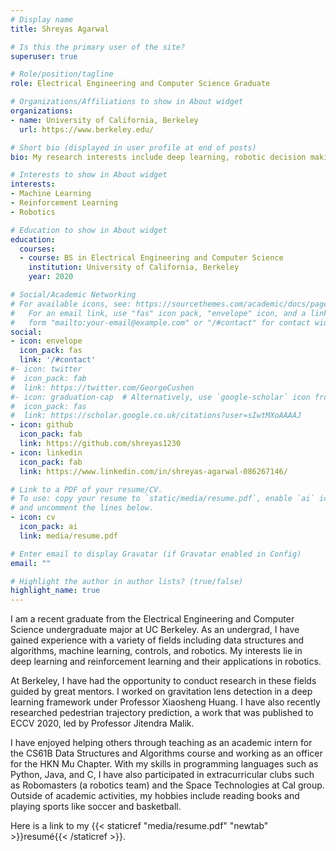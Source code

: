 ```yaml
---
# Display name
title: Shreyas Agarwal

# Is this the primary user of the site?
superuser: true

# Role/position/tagline
role: Electrical Engineering and Computer Science Graduate

# Organizations/Affiliations to show in About widget
organizations:
- name: University of California, Berkeley
  url: https://www.berkeley.edu/

# Short bio (displayed in user profile at end of posts)
bio: My research interests include deep learning, robotic decision making and control, and motion planning.

# Interests to show in About widget
interests:
- Machine Learning
- Reinforcement Learning
- Robotics

# Education to show in About widget
education:
  courses:
  - course: BS in Electrical Engineering and Computer Science
    institution: University of California, Berkeley
    year: 2020

# Social/Academic Networking
# For available icons, see: https://sourcethemes.com/academic/docs/page-builder/#icons
#   For an email link, use "fas" icon pack, "envelope" icon, and a link in the
#   form "mailto:your-email@example.com" or "/#contact" for contact widget.
social:
- icon: envelope
  icon_pack: fas
  link: '/#contact'
#- icon: twitter
#  icon_pack: fab
#  link: https://twitter.com/GeorgeCushen
#- icon: graduation-cap  # Alternatively, use `google-scholar` icon from `ai` icon pack
#  icon_pack: fas
#  link: https://scholar.google.co.uk/citations?user=sIwtMXoAAAAJ
- icon: github
  icon_pack: fab
  link: https://github.com/shreyas1230
- icon: linkedin
  icon_pack: fab
  link: https://www.linkedin.com/in/shreyas-agarwal-086267146/

# Link to a PDF of your resume/CV.
# To use: copy your resume to `static/media/resume.pdf`, enable `ai` icons in `params.toml`,
# and uncomment the lines below.
- icon: cv
  icon_pack: ai
  link: media/resume.pdf

# Enter email to display Gravatar (if Gravatar enabled in Config)
email: ""

# Highlight the author in author lists? (true/false)
highlight_name: true
---
```


I am a recent graduate from the Electrical Engineering and Computer Science undergraduate major at UC Berkeley. As an undergrad, I have gained experience with a variety of fields including data structures and algorithms, machine learning, controls, and robotics. My interests lie in deep learning and reinforcement learning and their applications in robotics.

At Berkeley, I have had the opportunity to conduct research in these fields guided by great mentors. I worked on gravitation lens detection in a deep learning framework under Professor Xiaosheng Huang. I have also recently researched pedestrian trajectory prediction, a work that was published to ECCV 2020, led by Professor Jitendra Malik.

I have enjoyed helping others through teaching as an academic intern for the CS61B Data Structures and Algorithms course and working as an officer for the HKN Mu Chapter. With my skills in programming languages such as Python, Java, and C, I have also participated in extracurricular clubs such as Robomasters (a robotics team) and the Space Technologies at Cal group. Outside of academic activities, my hobbies include reading books and playing sports like soccer and basketball.

<!-- {{< icon name="download" pack="fas" >}} -->
Here is a link to my {{< staticref "media/resume.pdf" "newtab" >}}resumé{{< /staticref >}}.

